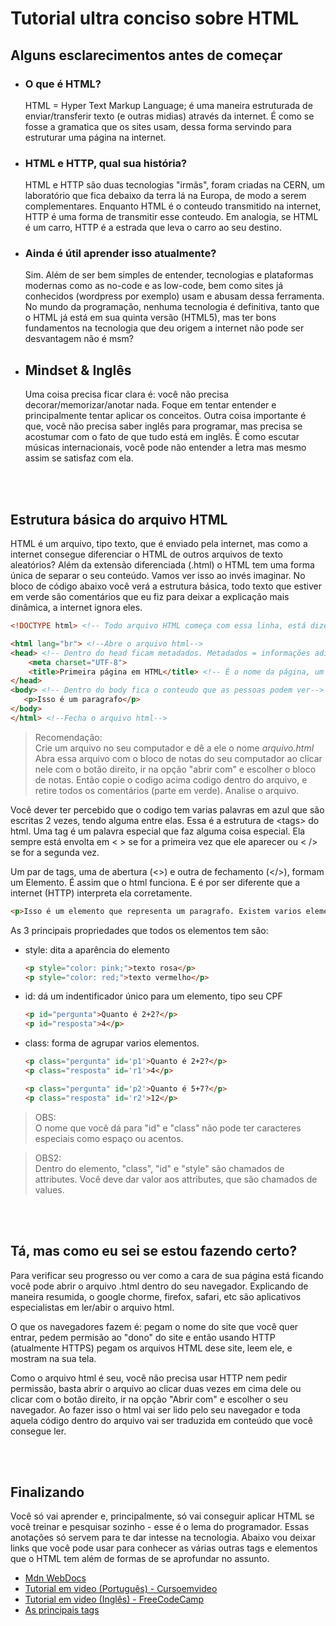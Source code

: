 # Tutorial ultra conciso sobre HTML

## Alguns esclarecimentos antes de começar

- ### O que é HTML?

  HTML = Hyper Text Markup Language; é uma maneira estruturada de enviar/transferir texto (e outras midias) através da internet. É como se fosse a gramatica que os sites usam, dessa forma servindo para estruturar uma página na internet.

- ### HTML e HTTP, qual sua história?

  HTML e HTTP são duas tecnologias "irmãs", foram criadas na CERN, um laboratório que fica debaixo da terra lá na Europa, de modo a serem complementares. Enquanto HTML é o conteudo transmitido na internet, HTTP é uma forma de transmitir esse conteudo. Em analogia, se HTML é um carro, HTTP é a estrada que leva o carro ao seu destino.

- ### Ainda é útil aprender isso atualmente?

  Sim. Além de ser bem simples de entender, tecnologias e plataformas modernas como as no-code e as low-code, bem como sites já conhecidos (wordpress por exemplo) usam e abusam dessa ferramenta. No mundo da programação, nenhuma tecnologia é definitiva, tanto que o HTML já está em sua quinta versão (HTML5), mas ter bons fundamentos na tecnologia que deu origem a internet não pode ser desvantagem não é msm?

- ## Mindset & Inglês
  Uma coisa precisa ficar clara é: você não precisa decorar/memorizar/anotar nada. Foque em tentar entender e principalmente tentar aplicar os conceitos.
  Outra coisa importante é que, você não precisa saber inglês para programar, mas precisa se acostumar com o fato de que tudo está em inglês. É como escutar músicas internacionais, você pode não entender a letra mas mesmo assim se satisfaz com ela.

<br/>
<br/>

## Estrutura básica do arquivo HTML

HTML é um arquivo, tipo texto, que é enviado pela internet, mas como a internet consegue diferenciar o HTML de outros arquivos de texto aleatórios? Além da extensão diferenciada (.html) o HTML tem uma forma única de separar o seu conteúdo. Vamos ver isso ao invés imaginar. No bloco de código abaixo você verá a estrutura básica, todo texto que estiver em verde são comentários que eu fiz para deixar a explicação mais dinâmica, a internet ignora eles.

```HTML
<!DOCTYPE html> <!-- Todo arquivo HTML começa com essa linha, está dizendo à internet: esse arquivo é HTML -->

<html lang="br"> <!--Abre o arquivo html-->
<head> <!-- Dentro do head ficam metadados. Metadados = informações adicionais -->
    <meta charset="UTF-8">
    <title>Primeira página em HTML</title> <!-- É o nome da página, um tipo de metadado-->
</head>
<body> <!-- Dentro do body fica o conteudo que as pessoas podem ver-->
   <p>Isso é um paragrafo</p>
</body>
</html> <!--Fecha o arquivo html-->
```

> Recomendação:<br/>
> Crie um arquivo no seu computador e dê a ele o nome _arquivo.html_
> Abra essa arquivo com o bloco de notas do seu computador ao clicar nele com o botão direito, ir na opção "abrir com" e escolher o bloco de notas. Então copie o codigo acima codigo dentro do arquivo, e retire todos os comentários (parte em verde). Analise o arquivo.

Você dever ter percebido que o codigo tem varias palavras em azul que são escritas 2 vezes, tendo alguma entre elas. Essa é a estrutura de \<tags\> do html.
Uma tag é um palavra especial que faz alguma coisa especial. Ela sempre está envolta em < > se for a primeira vez que ele aparecer ou < /> se for a segunda vez.

Um par de tags, uma de abertura (<>) e outra de fechamento (</>), formam um Elemento. É assim que o html funciona. E é por ser diferente que a internet (HTTP) interpreta ela corretamente.

```HTML
<p>Isso é um elemento que representa um paragrafo. Existem varios elementos diferentes e eles podem ter propriedades diferentes, mas sempre tem algo em comum.</p>
```

As 3 principais propriedades que todos os elementos tem são:

- style: dita a aparência do elemento
  ```HTML
  <p style="color: pink;">texto rosa</p>
  <p style="color: red;">texto vermelho</p>
  ```
- id: dá um indentificador único para um elemento, tipo seu CPF
  ```HTML
  <p id="pergunta">Quanto é 2+2?</p>
  <p id="resposta">4</p>
  ```
- class: forma de agrupar varios elementos.

  ```HTML
  <p class="pergunta" id='p1'>Quanto é 2+2?</p>
  <p class="resposta" id='r1'>4</p>

  <p class="pergunta" id='p2'>Quanto é 5+7?</p>
  <p class="resposta" id='r2'>12</p>
  ```

> OBS: <br/> O nome que você dá para "id" e "class" não pode ter caracteres especiais como espaço ou acentos.

> OBS2: <br/> Dentro do elemento, "class", "id" e "style" são chamados de attributes. Você deve dar valor aos attributes, que são chamados de values.

<br/>
<br/>

## Tá, mas como eu sei se estou fazendo certo?

Para verificar seu progresso ou ver como a cara de sua página está ficando você pode abrir o arquivo .html dentro do seu navegador. Explicando de maneira resumida, o google chorme, firefox, safari, etc são aplicativos especialistas em ler/abir o arquivo html.

O que os navegadores fazem é: pegam o nome do site que você quer entrar, pedem permisão ao "dono" do site e então usando HTTP (atualmente HTTPS) pegam os arquivos HTML dese site, leem ele, e mostram na sua tela.

Como o arquivo html é seu, você não precisa usar HTTP nem pedir permissão, basta abrir o arquivo ao clicar duas vezes em cima dele ou clicar com o botão direito, ir na opção "Abrir com" e escolher o seu navegador.
Ao fazer isso o html vai ser lido pelo seu navegador e toda aquela código dentro do arquivo vai ser traduzida em conteúdo que você consegue ler.

<br/>
<br/>

## Finalizando

Você só vai aprender e, principalmente, só vai conseguir aplicar HTML se você treinar e pesquisar sozinho - esse é o lema do programador. Essas anotações só servem para te dar intesse na tecnologia. Abaixo vou deixar links que você pode usar para conhecer as várias outras tags e elementos que o HTML tem além de formas de se aprofundar no assunto.

- [Mdn WebDocs](https://developer.mozilla.org/pt-BR/docs/Learn/Getting_started_with_the_web/HTML_basics)
- [Tutorial em video (Português) - Cursoemvideo](https://www.youtube.com/watch?v=Ejkb_YpuHWs&list=PLHz_AreHm4dkZ9-atkcmcBaMZdmLHft8n&ab_channel=CursoemV%C3%ADdeo)
- [Tutorial em video (Inglês) - FreeCodeCamp](https://www.youtube.com/watch?v=kUMe1FH4CHE)
- [As principais tags](https://htmlcheatsheet.com/)
